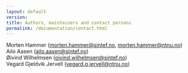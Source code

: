 ```yaml
---
layout: default
version: 
title: Authors, maintainers and contact persons
permalink: /documentation/contact.html
---
```


Morten Hammer (morten.hammer@sintef.no, morten.hammer@ntnu.no)<br>
Ailo Aasen (ailo.aasen@sintef.no)<br>
Øivind Wilhelmsen (oivind.wilhelmsen@sintef.no)<br>
Vegard Gjeldvik Jervell (vegard.g.jervell@ntnu.no)